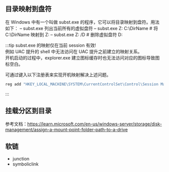 ## 目录映射到盘符

在 Windows 中有一个叫做 subst.exe 的程序，它可以将目录映射到盘符。用法如下：
– subst.exe 列出当前所有的虚拟盘符
– subst.exe Z: C:\DirName       # 将 C:\DirName 映射到 Z:
– subst.exe Z: /D               # 删除虚拟盘符 D:

:::tip
subst.exe 的映射仅在当前 session 有效!  
例如 UAC 提升的 shell 中无法访问在 UAC 提升之前建立的映射关系。  
开机启动的过程中，explorer.exe 建立图标缓存时也无法访问对应的图标导致图标空白。

可通过键入以下注册表来实现开机映射解决上述问题。
```powershell
reg add "HKEY_LOCAL_MACHINE\SYSTEM\CurrentControlSet\Control\Session Manager\DOS Devices" /v Z: /t REG_SZ /d "\??\C:\DirName" /f
```
:::


## 挂载分区到目录

参考文档：https://learn.microsoft.com/en-us/windows-server/storage/disk-management/assign-a-mount-point-folder-path-to-a-drive

## 软链

- junction
- symboliclink

